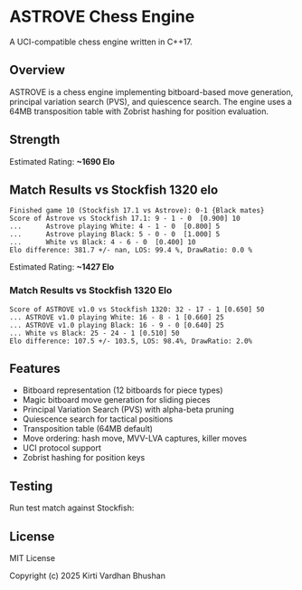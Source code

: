 # ASTROVE Chess Engine

A UCI-compatible chess engine written in C++17.

## Overview

ASTROVE is a chess engine implementing bitboard-based move generation, principal variation search (PVS), and quiescence search. The engine uses a 64MB transposition table with Zobrist hashing for position evaluation.


## Strength

Estimated Rating:  **~1690 Elo**

## Match Results vs Stockfish 1320 elo
```
Finished game 10 (Stockfish 17.1 vs Astrove): 0-1 {Black mates}
Score of Astrove vs Stockfish 17.1: 9 - 1 - 0  [0.900] 10
...      Astrove playing White: 4 - 1 - 0  [0.800] 5
...      Astrove playing Black: 5 - 0 - 0  [1.000] 5
...      White vs Black: 4 - 6 - 0  [0.400] 10
Elo difference: 381.7 +/- nan, LOS: 99.4 %, DrawRatio: 0.0 %
```

Estimated Rating: **~1427 Elo**

### Match Results vs Stockfish 1320 Elo
```
Score of ASTROVE v1.0 vs Stockfish 1320: 32 - 17 - 1 [0.650] 50
... ASTROVE v1.0 playing White: 16 - 8 - 1 [0.660] 25
... ASTROVE v1.0 playing Black: 16 - 9 - 0 [0.640] 25
... White vs Black: 25 - 24 - 1 [0.510] 50
Elo difference: 107.5 +/- 103.5, LOS: 98.4%, DrawRatio: 2.0%
```

## Features

- Bitboard representation (12 bitboards for piece types)
- Magic bitboard move generation for sliding pieces
- Principal Variation Search (PVS) with alpha-beta pruning
- Quiescence search for tactical positions
- Transposition table (64MB default)
- Move ordering: hash move, MVV-LVA captures, killer moves
- UCI protocol support
- Zobrist hashing for position keys

## Testing

Run test match against Stockfish:



## License

MIT License

Copyright (c) 2025 Kirti Vardhan Bhushan

